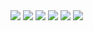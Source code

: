 <img src="https://github.com/DevMountain/simulation-1/blob/master/assets/planning_sheet/idea_features.png" />
<img src="https://github.com/DevMountain/simulation-1/blob/master/assets/planning_sheet/views.png" />
<img src="https://github.com/DevMountain/simulation-1/blob/master/assets/planning_sheet/component_tree.png" />
<img src="https://github.com/DevMountain/simulation-1/blob/master/assets/planning_sheet/endpoints.png" />
<img src="https://github.com/DevMountain/simulation-1/blob/master/assets/planning_sheet/schema.png" />
<img src="https://github.com/DevMountain/simulation-1/blob/master/assets/planning_sheet/tracker.png" />
